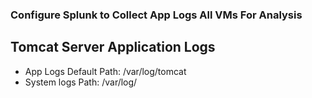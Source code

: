 ### Configure Splunk to Collect App Logs All VMs For Analysis
## Tomcat Server Application Logs
- App Logs Default Path: /var/log/tomcat
- System logs Path: /var/log/

